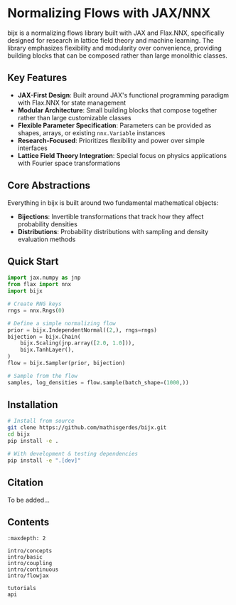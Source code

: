 # Normalizing Flows with JAX/NNX

bijx is a normalizing flows library built with JAX and Flax.NNX, specifically designed for research in lattice field theory and machine learning. The library emphasizes flexibility and modularity over convenience, providing building blocks that can be composed rather than large monolithic classes.

## Key Features

- **JAX-First Design**: Built around JAX's functional programming paradigm with Flax.NNX for state management
- **Modular Architecture**: Small building blocks that compose together rather than large customizable classes
- **Flexible Parameter Specification**: Parameters can be provided as shapes, arrays, or existing `nnx.Variable` instances
- **Research-Focused**: Prioritizes flexibility and power over simple interfaces
- **Lattice Field Theory Integration**: Special focus on physics applications with Fourier space transformations

## Core Abstractions

Everything in bijx is built around two fundamental mathematical objects:

- **Bijections**: Invertible transformations that track how they affect probability densities
- **Distributions**: Probability distributions with sampling and density evaluation methods

## Quick Start

```python
import jax.numpy as jnp
from flax import nnx
import bijx

# Create RNG keys
rngs = nnx.Rngs(0)

# Define a simple normalizing flow
prior = bijx.IndependentNormal((2,), rngs=rngs)
bijection = bijx.Chain(
    bijx.Scaling(jnp.array([2.0, 1.0])),
    bijx.TanhLayer(),
)
flow = bijx.Sampler(prior, bijection)

# Sample from the flow
samples, log_densities = flow.sample(batch_shape=(1000,))
```


## Installation

```bash
# Install from source
git clone https://github.com/mathisgerdes/bijx.git
cd bijx
pip install -e .

# With development & testing dependencies
pip install -e ".[dev]"
```

## Citation

To be added...

## Contents

```{toctree}
:maxdepth: 2

intro/concepts
intro/basic
intro/coupling
intro/continuous
intro/flowjax

tutorials
api
```
